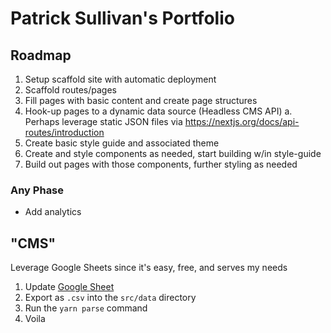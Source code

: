# Patrick Sullivan's Portfolio

## Roadmap

1. Setup scaffold site with automatic deployment
2. Scaffold routes/pages
3. Fill pages with basic content and create page structures
4. Hook-up pages to a dynamic data source (Headless CMS API)
   a. Perhaps leverage static JSON files via https://nextjs.org/docs/api-routes/introduction
5. Create basic style guide and associated theme
6. Create and style components as needed, start building w/in style-guide
7. Build out pages with those components, further styling as needed

### Any Phase

- Add analytics

## "CMS"

Leverage Google Sheets since it's easy, free, and serves my needs

1. Update [Google Sheet](https://docs.google.com/spreadsheets/d/1uM-R8iQ3AFeGzHZJJPE_vWZxuGrpDipg_q2GnsxN-ZQ/edit?usp=sharing)
2. Export as `.csv` into the `src/data` directory
3. Run the `yarn parse` command
4. Voila

